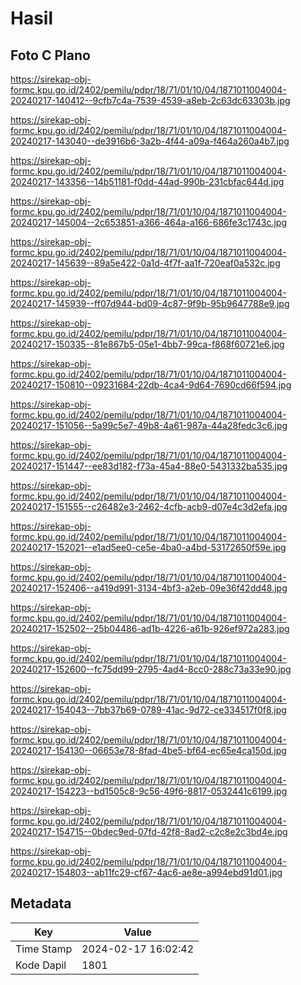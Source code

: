 # Hasil

## Foto C Plano

https://sirekap-obj-formc.kpu.go.id/2402/pemilu/pdpr/18/71/01/10/04/1871011004004-20240217-140412--9cfb7c4a-7539-4539-a8eb-2c63dc63303b.jpg

https://sirekap-obj-formc.kpu.go.id/2402/pemilu/pdpr/18/71/01/10/04/1871011004004-20240217-143040--de3916b6-3a2b-4f44-a09a-f464a260a4b7.jpg

https://sirekap-obj-formc.kpu.go.id/2402/pemilu/pdpr/18/71/01/10/04/1871011004004-20240217-143356--14b51181-f0dd-44ad-990b-231cbfac644d.jpg

https://sirekap-obj-formc.kpu.go.id/2402/pemilu/pdpr/18/71/01/10/04/1871011004004-20240217-145004--2c653851-a366-464a-a166-686fe3c1743c.jpg

https://sirekap-obj-formc.kpu.go.id/2402/pemilu/pdpr/18/71/01/10/04/1871011004004-20240217-145639--89a5e422-0a1d-4f7f-aa1f-720eaf0a532c.jpg

https://sirekap-obj-formc.kpu.go.id/2402/pemilu/pdpr/18/71/01/10/04/1871011004004-20240217-145939--ff07d944-bd09-4c87-9f9b-95b9647788e9.jpg

https://sirekap-obj-formc.kpu.go.id/2402/pemilu/pdpr/18/71/01/10/04/1871011004004-20240217-150335--81e867b5-05e1-4bb7-99ca-f868f60721e6.jpg

https://sirekap-obj-formc.kpu.go.id/2402/pemilu/pdpr/18/71/01/10/04/1871011004004-20240217-150810--09231684-22db-4ca4-9d64-7690cd66f594.jpg

https://sirekap-obj-formc.kpu.go.id/2402/pemilu/pdpr/18/71/01/10/04/1871011004004-20240217-151056--5a99c5e7-49b8-4a61-987a-44a28fedc3c6.jpg

https://sirekap-obj-formc.kpu.go.id/2402/pemilu/pdpr/18/71/01/10/04/1871011004004-20240217-151447--ee83d182-f73a-45a4-88e0-5431332ba535.jpg

https://sirekap-obj-formc.kpu.go.id/2402/pemilu/pdpr/18/71/01/10/04/1871011004004-20240217-151555--c26482e3-2462-4cfb-acb9-d07e4c3d2efa.jpg

https://sirekap-obj-formc.kpu.go.id/2402/pemilu/pdpr/18/71/01/10/04/1871011004004-20240217-152021--e1ad5ee0-ce5e-4ba0-a4bd-53172650f59e.jpg

https://sirekap-obj-formc.kpu.go.id/2402/pemilu/pdpr/18/71/01/10/04/1871011004004-20240217-152406--a419d991-3134-4bf3-a2eb-09e36f42dd48.jpg

https://sirekap-obj-formc.kpu.go.id/2402/pemilu/pdpr/18/71/01/10/04/1871011004004-20240217-152502--25b04486-ad1b-4226-a61b-926ef972a283.jpg

https://sirekap-obj-formc.kpu.go.id/2402/pemilu/pdpr/18/71/01/10/04/1871011004004-20240217-152600--fc75dd99-2795-4ad4-8cc0-288c73a33e90.jpg

https://sirekap-obj-formc.kpu.go.id/2402/pemilu/pdpr/18/71/01/10/04/1871011004004-20240217-154043--7bb37b69-0789-41ac-9d72-ce334517f0f8.jpg

https://sirekap-obj-formc.kpu.go.id/2402/pemilu/pdpr/18/71/01/10/04/1871011004004-20240217-154130--06653e78-8fad-4be5-bf64-ec65e4ca150d.jpg

https://sirekap-obj-formc.kpu.go.id/2402/pemilu/pdpr/18/71/01/10/04/1871011004004-20240217-154223--bd1505c8-9c56-49f6-8817-0532441c6199.jpg

https://sirekap-obj-formc.kpu.go.id/2402/pemilu/pdpr/18/71/01/10/04/1871011004004-20240217-154715--0bdec9ed-07fd-42f8-8ad2-c2c8e2c3bd4e.jpg

https://sirekap-obj-formc.kpu.go.id/2402/pemilu/pdpr/18/71/01/10/04/1871011004004-20240217-154803--ab11fc29-cf67-4ac6-ae8e-a994ebd91d01.jpg


## Metadata

| Key        | Value               |
| ---------- | ------------------- |
| Time Stamp | 2024-02-17 16:02:42 |
| Kode Dapil | 1801                |



